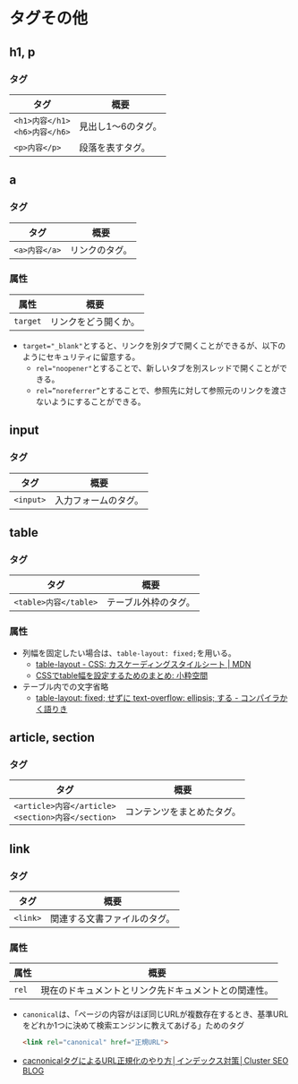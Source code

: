 # タグその他

## h1, p

### タグ

| タグ                                 | 概要               |
| ------------------------------------ | ------------------ |
| `<h1>内容</h1>`<br />`<h6>内容</h6>` | 見出し1〜6のタグ。 |
| `<p>内容</p>`                        | 段落を表すタグ。   |

## a

### タグ

| タグ          | 概要           |
| ------------- | -------------- |
| `<a>内容</a>` | リンクのタグ。 |

### 属性

| 属性     | 概要                 |
| -------- | -------------------- |
| `target` | リンクをどう開くか。 |

- `target="_blank"`とすると、リンクを別タブで開くことができるが、以下のようにセキュリティに留意する。
  - `rel="noopener"`とすることで、新しいタブを別スレッドで開くことができる。
  - `rel=”noreferrer”`とすることで、参照先に対して参照元のリンクを渡さないようにすることができる。

## input

### タグ

| タグ      | 概要                 |
| --------- | -------------------- |
| `<input>` | 入力フォームのタグ。 |

## table

### タグ

| タグ                  | 概要                 |
| --------------------- | -------------------- |
| `<table>内容</table>` | テーブル外枠のタグ。 |

### 属性

- 列幅を固定したい場合は、`table-layout: fixed;`を用いる。
  - [table-layout - CSS: カスケーディングスタイルシート | MDN](https://developer.mozilla.org/ja/docs/Web/CSS/table-layout)
  - [CSSでtable幅を設定するためのまとめ: 小粋空間](http://www.koikikukan.com/archives/2012/08/20-005555.php)
- テーブル内での文字省略
  - [table-layout: fixed; せずに text-overflow: ellipsis; する - コンパイラかく語りき](https://chuckwebtips.hatenablog.com/entry/2017/07/09/183527)

## article, section

### タグ

| タグ                                                     | 概要                       |
| -------------------------------------------------------- | -------------------------- |
| `<article>内容</article>`<br />`<section>内容</section>` | コンテンツをまとめたタグ。 |

## link

### タグ

| タグ     | 概要                         |
| -------- | ---------------------------- |
| `<link>` | 関連する文書ファイルのタグ。 |

### 属性

| 属性  | 概要                                                 |
| ----- | ---------------------------------------------------- |
| `rel` | 現在のドキュメントとリンク先ドキュメントとの関連性。 |

- `canonical`は、「ページの内容がほぼ同じURLが複数存在するとき、基準URLをどれか1つに決めて検索エンジンに教えてあげる」ためのタグ

  ```html
  <link rel="canonical" href="正規URL">
  ```

- [cacnonicalタグによるURL正規化のやり方│インデックス対策│Cluster SEO BLOG](https://cluster-seo.com/blog/canonical.html)
